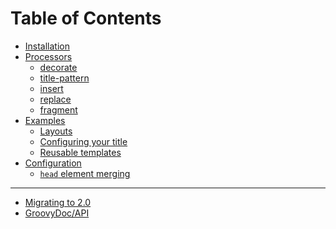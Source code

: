 
Table of Contents
=================

 - [Installation](Installation.md)
 - [Processors](Processors.md)
    - [decorate](Processors.md#decorate)
    - [title-pattern](Processors.md#title-pattern)
    - [insert](Processors.md#insert)
    - [replace](Processors.md#replace)
    - [fragment](Processors.md#fragment)
 - [Examples](Examples.md)
    - [Layouts](Examples.md#layouts)
    - [Configuring your title](Examples.md#configuring-your-title)
    - [Reusable templates](Examples.md#reusable-templates)
 - [Configuration](Configuration.md)
    - [`head` element merging](Configuration.md#head-element-merging)

---

 - [Migrating to 2.0](MigrationGuide.md)
 - [GroovyDoc/API](https://ultraq.github.io/thymeleaf-layout-dialect/groovydoc/)

